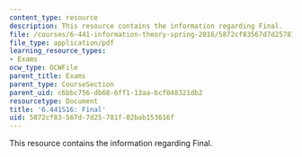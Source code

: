 ```yaml
---
content_type: resource
description: This resource contains the information regarding Final.
file: /courses/6-441-information-theory-spring-2016/5872cf83567d7d25781f02bab153616f_MIT6_441S16_final.pdf
file_type: application/pdf
learning_resource_types:
- Exams
ocw_type: OCWFile
parent_title: Exams
parent_type: CourseSection
parent_uid: c6bbc756-db68-6ff1-13aa-bcf048321db2
resourcetype: Document
title: '6.441S16: Final'
uid: 5872cf83-567d-7d25-781f-02bab153616f
---
```

This resource contains the information regarding Final.

